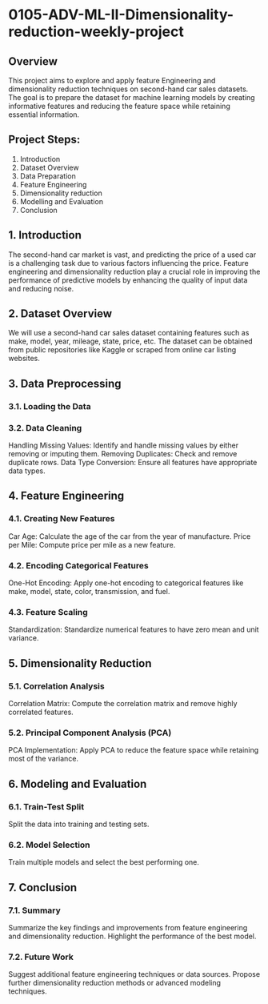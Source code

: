# 0105-ADV-ML-II-Dimensionality-reduction-weekly-project

## Overview
This project aims to explore and apply feature Engineering and dimensionality reduction techniques on second-hand car sales datasets. The goal is to prepare the dataset for machine learning models by creating informative features and reducing the feature space while retaining essential information. 

## Project Steps:
1. Introduction
2. Dataset Overview
3. Data Preparation
4. Feature Engineering
5. Dimensionality reduction
6. Modelling and Evaluation
7. Conclusion


## 1. Introduction
The second-hand car market is vast, and predicting the price of a used car is a challenging task due to various factors influencing the price. Feature engineering and dimensionality reduction play a crucial role in improving the performance of predictive models by enhancing the quality of input data and reducing noise.

## 2. Dataset Overview
We will use a second-hand car sales dataset containing features such as make, model, year, mileage, state, price, etc. The dataset can be obtained from public repositories like Kaggle or scraped from online car listing websites.

## 3. Data Preprocessing
### 3.1. Loading the Data
### 3.2. Data Cleaning
Handling Missing Values: Identify and handle missing values by either removing or imputing them.
Removing Duplicates: Check and remove duplicate rows.
Data Type Conversion: Ensure all features have appropriate data types.

## 4. Feature Engineering
### 4.1. Creating New Features
Car Age: Calculate the age of the car from the year of manufacture.
Price per Mile: Compute price per mile as a new feature.

### 4.2. Encoding Categorical Features
One-Hot Encoding: Apply one-hot encoding to categorical features like make, model, state, color, transmission, and fuel.

### 4.3. Feature Scaling
Standardization: Standardize numerical features to have zero mean and unit variance.

## 5. Dimensionality Reduction
### 5.1. Correlation Analysis
Correlation Matrix: Compute the correlation matrix and remove highly correlated features.

### 5.2. Principal Component Analysis (PCA)
PCA Implementation: Apply PCA to reduce the feature space while retaining most of the variance.

## 6. Modeling and Evaluation
### 6.1. Train-Test Split
Split the data into training and testing sets.
### 6.2. Model Selection
Train multiple models and select the best performing one.

## 7. Conclusion
### 7.1. Summary
Summarize the key findings and improvements from feature engineering and dimensionality reduction.
Highlight the performance of the best model.
### 7.2. Future Work
Suggest additional feature engineering techniques or data sources.
Propose further dimensionality reduction methods or advanced modeling techniques.
